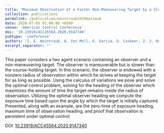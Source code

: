```yaml
---
title: "Maximum Observation of a Faster Non-Maneuvering Target by a Slower Observer"
collection: publications
permalink: /publication/weintraub2020maximum
date: 2020-07-05 01:00:00 +0500
venue: 'American Control Conference'
doi: '10.23919/ACC45564.2020.9147340'
pubtype: 'conference'
authors: 'I. E. Weintraub, A. Von Moll, E. Garcia, D. Casbeer, Z. J. Demers, M. Pachter'
excerpt_separator: ""
---
```

This paper considers a two agent scenario containing an observer and a non-maneuvering target. The observer is maneuverable but is slower than the course-holding target. In this scenario, the observer is endowed with a nonzero radius of observation within which he strives at keeping the target for as long as possible. Using the calculus of variations we pose and solve the optimal control problem, solving for the heading of the observer which maximizes the amount of time the target remains inside the radius of observation. Utilizing the optimal observer heading we compute the exposure time based upon the angle by which the target is initially captured. Presented, along with an example, are the zero-time of exposure heading, maximum time of observation heading, and proof that observation is persistent under optimal control.


DOI: [10.23919/ACC45564.2020.9147340](https://doi.org/10.23919/ACC45564.2020.9147340)